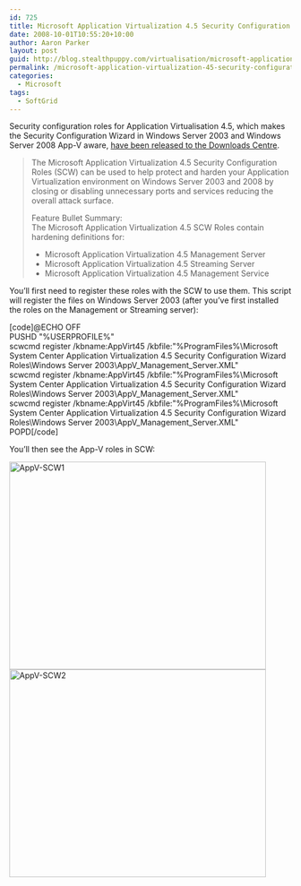 ```yaml
---
id: 725
title: Microsoft Application Virtualization 4.5 Security Configuration Roles
date: 2008-10-01T10:55:20+10:00
author: Aaron Parker
layout: post
guid: http://blog.stealthpuppy.com/virtualisation/microsoft-application-virtualization-45-security-configuration-roles
permalink: /microsoft-application-virtualization-45-security-configuration-roles/
categories:
  - Microsoft
tags:
  - SoftGrid
---
```

Security configuration roles for Application Virtualisation 4.5, which makes the Security Configuration Wizard in Windows Server 2003 and Windows Server 2008 App-V aware, [have been released to the Downloads Centre](http://www.microsoft.com/downloads/details.aspx?FamilyID=63d33346-b864-4284-8c5f-dce80c451e83&DisplayLang=en).

> The Microsoft Application Virtualization 4.5 Security Configuration Roles (SCW) can be used to help protect and harden your Application Virtualization environment on Windows Server 2003 and 2008 by closing or disabling unnecessary ports and services reducing the overall attack surface.
> 
> Feature Bullet Summary:  
> The Microsoft Application Virtualization 4.5 SCW Roles contain hardening definitions for:
> 
>   * Microsoft Application Virtualization 4.5 Management Server
>   * Microsoft Application Virtualization 4.5 Streaming Server
>   * Microsoft Application Virtualization 4.5 Management Service

You’ll first need to register these roles with the SCW to use them. This script will register the files on Windows Server 2003 (after you&#8217;ve first installed the roles on the Management or Streaming server):

[code]@ECHO OFF  
PUSHD "%USERPROFILE%"  
scwcmd register /kbname:AppVirt45 /kbfile:"%ProgramFiles%\Microsoft System Center Application Virtualization 4.5 Security Configuration Wizard Roles\Windows Server 2003\AppV\_Management\_Server.XML"  
scwcmd register /kbname:AppVirt45 /kbfile:"%ProgramFiles%\Microsoft System Center Application Virtualization 4.5 Security Configuration Wizard Roles\Windows Server 2003\AppV\_Management\_Server.XML"  
scwcmd register /kbname:AppVirt45 /kbfile:"%ProgramFiles%\Microsoft System Center Application Virtualization 4.5 Security Configuration Wizard Roles\Windows Server 2003\AppV\_Management\_Server.XML"  
POPD[/code]

You’ll then see the App-V roles in SCW:

<img style="display: inline;" title="AppV-SCW1" src="http://stealthpuppy.com/wp-content/uploads/2008/10/appvscw1.png" alt="AppV-SCW1" width="458" height="371" border="0" /> 

<img style="display: inline;" title="AppV-SCW2" src="http://stealthpuppy.com/wp-content/uploads/2008/10/appvscw2.png" alt="AppV-SCW2" width="458" height="371" border="0" />
